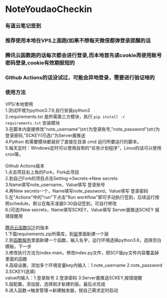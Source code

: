 # NoteYoudaoCheckin
### 有道云笔记签到<br>
### 推荐使用本地在VPS上面跑(如果不想每天微信都弹登录提醒的话
### 腾讯云函数跑的话每次都会进行登录,而本地首先读cookie再使用账号密码登录,cookie有效期挺短的<br>
### Github Actions的话没试过，可能会异地登录，需要进行验证啥的
### 使用方法<br>
VPS/本地使用<br>
1.测试环境为python3.7.9,自行安装python3<br>
2.requirements.txt 是所需第三方模块，执行 `pip install -r requirements.txt` 安装模块<br>
3.在脚本内直接修改"note_username"(str)为登录账号,"note_password"(str)为登录密码,"SCKEY(可选)"为Server酱推送<br>
4.Python 和需要模块都装好了直接在目录 cmd 运行所要运行的脚本。<br>
5.每天定时：Windows定时可以使用自带的"任务计划程序"，Linux的话可以使用cron等。<br>
<br>
Github Actions版本<br>
1.点击项目右上角的Fork，Fork此项目<br>
2.到自己Fork的项目点击Setting→Secrets→New secrets<br>
3.Name填写note_username，Value填写 登录账号<br>
4.再New secrets一个，Name填写note_password，Value填写 登录密码<br>
5.在"Actions"中的"run"下点击"Run workflow"即可手动执行签到，后续运行按照schedule，默认在每天凌晨0:30自动签到，可自行修改<br>
6.(可选)New secrets，Name填写SCKEY，Value填写 Server酱推送SCKEY  报错提醒用
<br>
<br>
[腾讯云函数SCF](https://console.cloud.tencent.com/scf/index)的版本<br>
1.下载requirements.zip所需库，到[层](https://console.cloud.tencent.com/scf/layer)里面新建一个层<br>
2.到[函数服务](https://console.cloud.tencent.com/scf/list)里面新建一个函数，输入名字，运行环境选择python3.6，选择空白模板，下一步<br>
3.修改执行方法为index.main，修改index.py文件，把SCF版py文件内容覆盖掉里面的函数<br>
4.高级设置，添加多个环境变量key内输入：1.note_username 2.note_password 3.SCKEY(选填)<br>
value内输入：1.登录账号 2.登录密码 3.Server酱推送SCKEY,报错提醒<br>
5.层配置，添加层，选择刚才新建的层。最后点完成<br>
6.进入函数→触发管理→新建触发器，按自己需求定时启动<br>